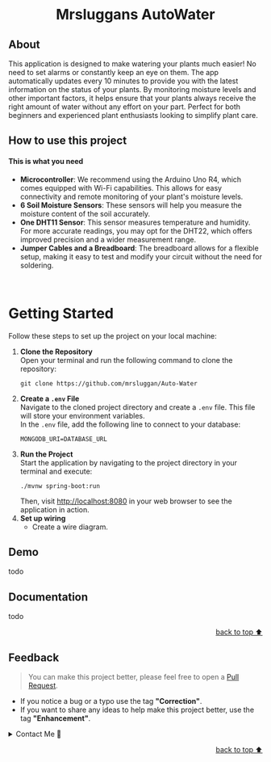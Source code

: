 <!-- Intro-->

<br>


<!-- Logo Section  --><!-- Required -->

<!--
* Insert an image URL in the <img> "src" attribute bellow. (line )
* 
* Insert your github profile URL in the <a> "href" attribute bellow (line )
-->



<!-- Project title 
* use a dynamic typing-SvG here https://readme-typing-svg.demolab.com/demo/
*
*  Instead you can type your project name after a # header
-->

<div align="center">
    <h1>Mrsluggans AutoWater</h1>
    
</div>


## About<!-- Required -->
This application is designed to make watering your plants much easier! No need to set alarms or constantly keep an eye on them. The app automatically updates every 10 minutes to provide you with the latest information on the status of your plants. By monitoring moisture levels and other important factors, it helps ensure that your plants always receive the right amount of water without any effort on your part. Perfect for both beginners and experienced plant enthusiasts looking to simplify plant care.

## How to use this project

<h4>This is what you need</h4>
<ul>
    <li><strong>Microcontroller</strong>: We recommend using the Arduino Uno R4, which comes equipped with Wi-Fi capabilities. This allows for easy connectivity and remote monitoring of your plant's moisture levels.</li>
    <li><strong>6 Soil Moisture Sensors</strong>: These sensors will help you measure the moisture content of the soil accurately.
    <li><strong>One DHT11 Sensor</strong>: This sensor measures temperature and humidity. For more accurate readings, you may opt for the DHT22, which offers improved precision and a wider measurement range.</li>
    <li><strong>Jumper Cables and a Breadboard</strong>: 
        The breadboard allows for a flexible setup, making it easy to test and modify your circuit without the need for soldering.</li>
</ul><br>

<h1>Getting Started</h1>
    <p>Follow these steps to set up the project on your local machine:</p>

<ol>
        <li>
            <strong>Clone the Repository</strong><br>
            Open your terminal and run the following command to clone the repository:
            <pre><code>git clone https://github.com/mrsluggan/Auto-Water</code></pre>
        </li>
        <li>
            <strong>Create a <code>.env</code> File</strong><br>
            Navigate to the cloned project directory and create a <code>.env</code> file. This file will store your environment variables.<br>
            In the <code>.env</code> file, add the following line to connect to your database:
            <pre><code>MONGODB_URI=DATABASE_URL</code></pre>
        </li>
        <li>
            <strong>Run the Project</strong><br>
            Start the application by navigating to the project directory in your terminal and execute:
            <pre><code>./mvnw spring-boot:run</code></pre>
            Then, visit <a href="http://localhost:8080">http://localhost:8080</a> in your web browser to see the application in action.
        </li>
        <li>
            <strong>Set up wiring</strong><br>
            <ul>
                <li>Create a wire diagram.</li>
            </ul>
        </li>
    </ol>


## Demo

todo



## Documentation

todo


<p align="right"><a href="#how-to-use-this-project">back to top ⬆️</a></p>


## Feedback



> You can make this project better, please  feel free to open a [Pull Request](https://github.com/mrsluggan/Auto-Water/pulls).
- If you notice a bug or a typo use the tag **"Correction"**.
- If you want to share any ideas to help make this project better, use the tag **"Enhancement"**.

<details>
    <summary>Contact Me 📨</summary>

### Contact
Reach me via email: [EricFlyger@gmail.com](mailto:ericflyger@gmail.com)

</details>

<!-- - Use this html element to create a back to top button. -->
<p align="right"><a href="#how-to-use-this-project">back to top ⬆️</a></p>
